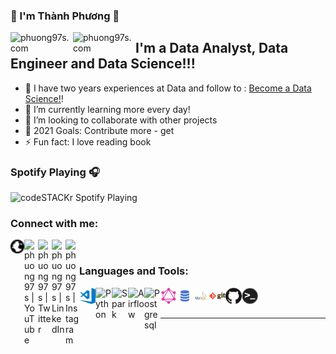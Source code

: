 ### 🐧 I'm Thành Phương 🐧 

[<img align="left" alt="phuong97s.com" width="100px" src="https://png.pngtree.com/png-vector/20200312/ourlarge/pngtree-data-processing-factory-isometric-technology-icon-png-image_2158176.jpg" />][website]
[<img align="left" alt="phuong97s.com" width="100px" src="https://toppng.com/uploads/preview/this-enables-data-to-be-summarized-at-the-edge-and-data-processing-icon-11553461219jglh7tmloq.png" />][website]

## I'm a Data Analyst, Data Engineer and Data Science!!!

- 🔭 I have two years experiences at Data and follow to : [Become a Data Science!][course]!
- 🌱 I’m currently learning more every day!
- 👯 I’m looking to collaborate with other projects
- 🥅 2021 Goals: Contribute more - get 
- ⚡ Fun fact: I love reading book

### Spotify Playing 🎧

<img src="https://now-playing-codestackr.vercel.app/api/spotify-playing" alt="codeSTACKr Spotify Playing" width="350" />

### Connect with me:

[<img align="left" alt="phuong97s.com" width="22px" src="https://raw.githubusercontent.com/iconic/open-iconic/master/svg/globe.svg" />][website]
[<img align="left" alt="phuong97s | YouTube" width="22px" src="https://cdn.jsdelivr.net/npm/simple-icons@v3/icons/youtube.svg" />][youtube]
[<img align="left" alt="phuong97s | Twitter" width="22px" src="https://cdn.jsdelivr.net/npm/simple-icons@v3/icons/twitter.svg" />][twitter]
[<img align="left" alt="phuong97s | LinkedIn" width="22px" src="https://cdn.jsdelivr.net/npm/simple-icons@v3/icons/linkedin.svg" />][linkedin]
[<img align="left" alt="phuong97s | Instagram" width="22px" src="https://cdn.jsdelivr.net/npm/simple-icons@v3/icons/instagram.svg" />][instagram]

<br />

### Languages and Tools:

[<img align="left" alt="Visual Studio Code" width="26px" src="https://raw.githubusercontent.com/github/explore/80688e429a7d4ef2fca1e82350fe8e3517d3494d/topics/visual-studio-code/visual-studio-code.png" />][webdevplaylist]
[<img align="left" alt="Python" width="26px" src="https://cdn3.iconfinder.com/data/icons/logos-and-brands-adobe/512/267_Python-512.png" />][cssplaylist]
[<img align="left" alt="Spark" width="26px" src="https://w7.pngwing.com/pngs/851/797/png-transparent-apache-spark-apache-hadoop-big-data-scala-apache-http-server-spark-miscellaneous-text-orange.png" />][jsplaylist]
[<img align="left" alt="Airflow" width="26px" src="https://iconape.com/wp-content/files/dd/370523/svg/airflow-logo-icon-png-svg.png" />][reactplaylist]
[<img align="left" alt="Postgresql" width="26px" src="https://cdn.iconscout.com/icon/free/png-512/postgresql-11-1175122.png" />][webdevplaylist]
[<img align="left" alt="GraphQL" width="26px" src="https://raw.githubusercontent.com/github/explore/80688e429a7d4ef2fca1e82350fe8e3517d3494d/topics/graphql/graphql.png" />][webdevplaylist]
[<img align="left" alt="SQL" width="26px" src="https://raw.githubusercontent.com/github/explore/80688e429a7d4ef2fca1e82350fe8e3517d3494d/topics/sql/sql.png" />][webdevplaylist]
[<img align="left" alt="MySQL" width="26px" src="https://raw.githubusercontent.com/github/explore/80688e429a7d4ef2fca1e82350fe8e3517d3494d/topics/mysql/mysql.png" />][webdevplaylist]
[<img align="left" alt="Git" width="26px" src="https://raw.githubusercontent.com/github/explore/80688e429a7d4ef2fca1e82350fe8e3517d3494d/topics/git/git.png" />][webdevplaylist]
[<img align="left" alt="GitHub" width="26px" src="https://raw.githubusercontent.com/github/explore/78df643247d429f6cc873026c0622819ad797942/topics/github/github.png" />][webdevplaylist]
[<img align="left" alt="Terminal" width="26px" src="https://raw.githubusercontent.com/github/explore/80688e429a7d4ef2fca1e82350fe8e3517d3494d/topics/terminal/terminal.png" />][webdevplaylist]

<br />
<br />

---

[website]: https://phuong97s.com
[course]: http://facebook.com
[twitter]: https://twitter.com/phuong97s
[youtube]: https://youtube.com/phuong97s
[instagram]: https://instagram.com/phuong97s
[linkedin]: https://linkedin.com/in/phuong97s
[webdevplaylist]: https://linkedin.com/in/phuong97s
[jsplaylist]: https://linkedin.com/in/phuong97s
[cssplaylist]: htttps://linkedin.com/in/phuong97s
[reactplaylist]: https://linkedin.com/in/phuong97s
